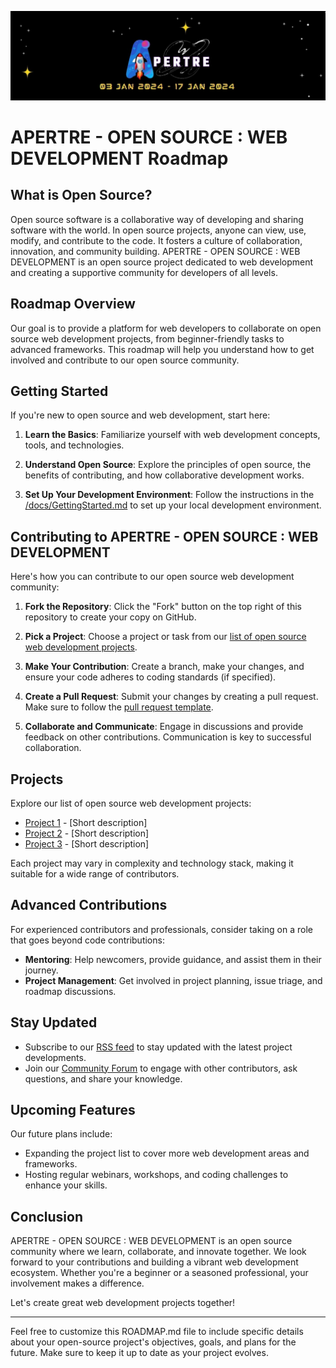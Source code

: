 ![logo](./assets/logo.jpg)

# APERTRE - OPEN SOURCE : WEB DEVELOPMENT Roadmap

## What is Open Source?

Open source software is a collaborative way of developing and sharing software with the world. In open source projects, anyone can view, use, modify, and contribute to the code. It fosters a culture of collaboration, innovation, and community building. APERTRE - OPEN SOURCE : WEB DEVELOPMENT is an open source project dedicated to web development and creating a supportive community for developers of all levels.

## Roadmap Overview

Our goal is to provide a platform for web developers to collaborate on open source web development projects, from beginner-friendly tasks to advanced frameworks. This roadmap will help you understand how to get involved and contribute to our open source community.

## Getting Started

If you're new to open source and web development, start here:

1. **Learn the Basics**: Familiarize yourself with web development concepts, tools, and technologies.

2. **Understand Open Source**: Explore the principles of open source, the benefits of contributing, and how collaborative development works.

3. **Set Up Your Development Environment**: Follow the instructions in the [/docs/GettingStarted.md](https://github.com/debarshee2004/apertre_opensource/blob/main/docs/GettingStarted.md) to set up your local development environment.

## Contributing to APERTRE - OPEN SOURCE : WEB DEVELOPMENT

Here's how you can contribute to our open source web development community:

1. **Fork the Repository**: Click the "Fork" button on the top right of this repository to create your copy on GitHub.

2. **Pick a Project**: Choose a project or task from our [list of open source web development projects](#projects).

3. **Make Your Contribution**: Create a branch, make your changes, and ensure your code adheres to coding standards (if specified).

4. **Create a Pull Request**: Submit your changes by creating a pull request. Make sure to follow the [pull request template](https://github.com/debarshee2004/apertre_opensource/blob/main/.github/PULL_REQUEST_TEMPLATE.md).

5. **Collaborate and Communicate**: Engage in discussions and provide feedback on other contributions. Communication is key to successful collaboration.

## Projects

Explore our list of open source web development projects:

- [Project 1](#) - [Short description]
- [Project 2](#) - [Short description]
- [Project 3](#) - [Short description]

Each project may vary in complexity and technology stack, making it suitable for a wide range of contributors.

## Advanced Contributions

For experienced contributors and professionals, consider taking on a role that goes beyond code contributions:

- **Mentoring**: Help newcomers, provide guidance, and assist them in their journey.
- **Project Management**: Get involved in project planning, issue triage, and roadmap discussions.

## Stay Updated

- Subscribe to our [RSS feed](#) to stay updated with the latest project developments.
- Join our [Community Forum](#) to engage with other contributors, ask questions, and share your knowledge.

## Upcoming Features

Our future plans include:

- Expanding the project list to cover more web development areas and frameworks.
- Hosting regular webinars, workshops, and coding challenges to enhance your skills.

## Conclusion

APERTRE - OPEN SOURCE : WEB DEVELOPMENT is an open source community where we learn, collaborate, and innovate together. We look forward to your contributions and building a vibrant web development ecosystem. Whether you're a beginner or a seasoned professional, your involvement makes a difference.

Let's create great web development projects together!

---

Feel free to customize this ROADMAP.md file to include specific details about your open-source project's objectives, goals, and plans for the future. Make sure to keep it up to date as your project evolves.
